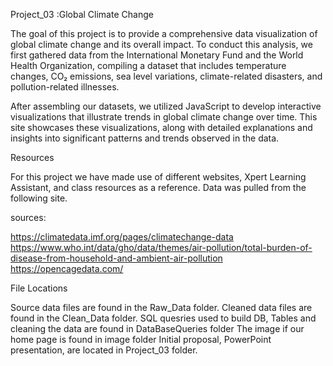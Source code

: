 Project_03 :Global Climate Change


The goal of this project is to provide a comprehensive data visualization of global climate change and its overall impact. To conduct this analysis, we first gathered data from the International Monetary Fund and the World Health Organization, compiling a dataset that includes temperature changes, CO₂ emissions, sea level variations, climate-related disasters, and pollution-related illnesses.

After assembling our datasets, we utilized JavaScript to develop interactive visualizations that illustrate trends in global climate change over time. This site showcases these visualizations, along with detailed explanations and insights into significant patterns and trends observed in the data.



Resources

For this project we have made use of different websites, Xpert Learning Assistant, and class resources as a reference. Data was pulled from the following site.

sources:


https://climatedata.imf.org/pages/climatechange-data
https://www.who.int/data/gho/data/themes/air-pollution/total-burden-of-disease-from-household-and-ambient-air-pollution 
https://opencagedata.com/



File Locations


Source data files are found in the Raw_Data folder.
Cleaned data files are found in the Clean_Data folder.
SQL quesries used to build DB, Tables and cleaning the data are found in DataBaseQueries folder
The image if our home page is found in image folder
Initial proposal, PowerPoint presentation, are located in Project_03 folder.
